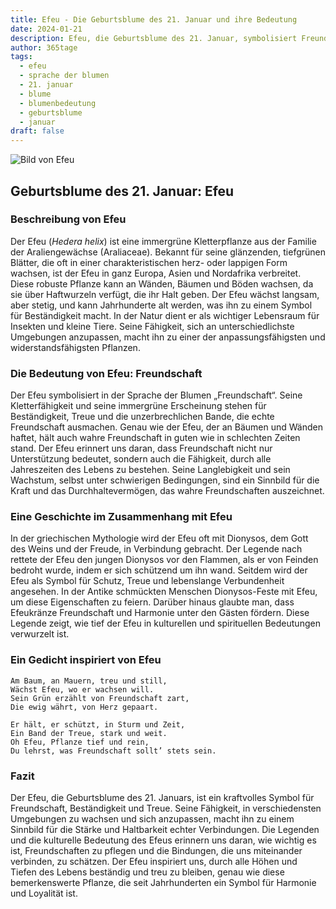 ```yaml
---
title: Efeu - Die Geburtsblume des 21. Januar und ihre Bedeutung
date: 2024-01-21
description: Efeu, die Geburtsblume des 21. Januar, symbolisiert Freundschaft. Erfahre mehr über ihre Geschichte, Bedeutung und Symbolik in der Sprache der Blumen.
author: 365tage
tags:
  - efeu
  - sprache der blumen
  - 21. januar
  - blume
  - blumenbedeutung
  - geburtsblume
  - januar
draft: false
---
```


![Bild von Efeu](https://cdn.pixabay.com/photo/2017/03/05/18/09/texture-2119303_1280.jpg#center)


## Geburtsblume des 21. Januar: Efeu

### Beschreibung von Efeu

Der Efeu (_Hedera helix_) ist eine immergrüne Kletterpflanze aus der Familie der Araliengewächse (Araliaceae). Bekannt für seine glänzenden, tiefgrünen Blätter, die oft in einer charakteristischen herz- oder lappigen Form wachsen, ist der Efeu in ganz Europa, Asien und Nordafrika verbreitet. Diese robuste Pflanze kann an Wänden, Bäumen und Böden wachsen, da sie über Haftwurzeln verfügt, die ihr Halt geben. Der Efeu wächst langsam, aber stetig, und kann Jahrhunderte alt werden, was ihn zu einem Symbol für Beständigkeit macht. In der Natur dient er als wichtiger Lebensraum für Insekten und kleine Tiere. Seine Fähigkeit, sich an unterschiedlichste Umgebungen anzupassen, macht ihn zu einer der anpassungsfähigsten und widerstandsfähigsten Pflanzen.

### Die Bedeutung von Efeu: Freundschaft

Der Efeu symbolisiert in der Sprache der Blumen „Freundschaft“. Seine Kletterfähigkeit und seine immergrüne Erscheinung stehen für Beständigkeit, Treue und die unzerbrechlichen Bande, die echte Freundschaft ausmachen. Genau wie der Efeu, der an Bäumen und Wänden haftet, hält auch wahre Freundschaft in guten wie in schlechten Zeiten stand. Der Efeu erinnert uns daran, dass Freundschaft nicht nur Unterstützung bedeutet, sondern auch die Fähigkeit, durch alle Jahreszeiten des Lebens zu bestehen. Seine Langlebigkeit und sein Wachstum, selbst unter schwierigen Bedingungen, sind ein Sinnbild für die Kraft und das Durchhaltevermögen, das wahre Freundschaften auszeichnet.

### Eine Geschichte im Zusammenhang mit Efeu

In der griechischen Mythologie wird der Efeu oft mit Dionysos, dem Gott des Weins und der Freude, in Verbindung gebracht. Der Legende nach rettete der Efeu den jungen Dionysos vor den Flammen, als er von Feinden bedroht wurde, indem er sich schützend um ihn wand. Seitdem wird der Efeu als Symbol für Schutz, Treue und lebenslange Verbundenheit angesehen. In der Antike schmückten Menschen Dionysos-Feste mit Efeu, um diese Eigenschaften zu feiern. Darüber hinaus glaubte man, dass Efeukränze Freundschaft und Harmonie unter den Gästen fördern. Diese Legende zeigt, wie tief der Efeu in kulturellen und spirituellen Bedeutungen verwurzelt ist.

### Ein Gedicht inspiriert von Efeu

```
Am Baum, an Mauern, treu und still,  
Wächst Efeu, wo er wachsen will.  
Sein Grün erzählt von Freundschaft zart,  
Die ewig währt, von Herz gepaart.  

Er hält, er schützt, in Sturm und Zeit,  
Ein Band der Treue, stark und weit.  
Oh Efeu, Pflanze tief und rein,  
Du lehrst, was Freundschaft sollt’ stets sein.  
```

### Fazit

Der Efeu, die Geburtsblume des 21. Januars, ist ein kraftvolles Symbol für Freundschaft, Beständigkeit und Treue. Seine Fähigkeit, in verschiedensten Umgebungen zu wachsen und sich anzupassen, macht ihn zu einem Sinnbild für die Stärke und Haltbarkeit echter Verbindungen. Die Legenden und die kulturelle Bedeutung des Efeus erinnern uns daran, wie wichtig es ist, Freundschaften zu pflegen und die Bindungen, die uns miteinander verbinden, zu schätzen. Der Efeu inspiriert uns, durch alle Höhen und Tiefen des Lebens beständig und treu zu bleiben, genau wie diese bemerkenswerte Pflanze, die seit Jahrhunderten ein Symbol für Harmonie und Loyalität ist.